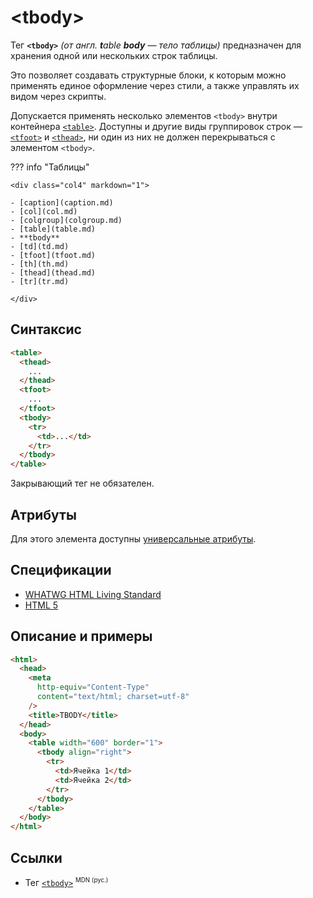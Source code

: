 # &lt;tbody&gt;

Тег **`<tbody>`** _(от англ. **t**able **body** — тело таблицы)_ предназначен для хранения одной или нескольких строк таблицы.

Это позволяет создавать структурные блоки, к которым можно применять единое оформление через стили, а также управлять их видом через скрипты.

Допускается применять несколько элементов `<tbody>` внутри контейнера [`<table>`](table.md). Доступны и другие виды группировок строк — [`<tfoot>`](tfoot.md) и [`<thead>`](thead.md), ни один из них не должен перекрываться с элементом `<tbody>`.

??? info "Таблицы"

    <div class="col4" markdown="1">

    - [caption](caption.md)
    - [col](col.md)
    - [colgroup](colgroup.md)
    - [table](table.md)
    - **tbody**
    - [td](td.md)
    - [tfoot](tfoot.md)
    - [th](th.md)
    - [thead](thead.md)
    - [tr](tr.md)

    </div>

## Синтаксис

```html
<table>
  <thead>
    ...
  </thead>
  <tfoot>
    ...
  </tfoot>
  <tbody>
    <tr>
      <td>...</td>
    </tr>
  </tbody>
</table>
```

Закрывающий тег не обязателен.

## Атрибуты

Для этого элемента доступны [универсальные атрибуты](uni-attr.md).

## Спецификации

- [WHATWG HTML Living Standard](https://html.spec.whatwg.org/multipage/tables.html#the-tbody-element)
- [HTML 5](http://www.w3.org/TR/html5/tabular-data.html#the-tbody-element)

## Описание и примеры

```html
<html>
  <head>
    <meta
      http-equiv="Content-Type"
      content="text/html; charset=utf-8"
    />
    <title>TBODY</title>
  </head>
  <body>
    <table width="600" border="1">
      <tbody align="right">
        <tr>
          <td>Ячейка 1</td>
          <td>Ячейка 2</td>
        </tr>
      </tbody>
    </table>
  </body>
</html>
```

## Ссылки

- Тег [`<tbody>`](https://developer.mozilla.org/ru/docs/Web/HTML/Element/tbody) <sup><small>MDN (рус.)</small></sup>
